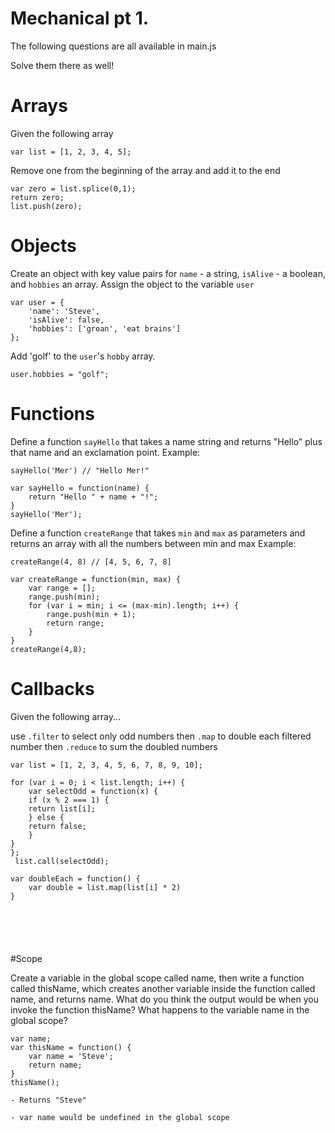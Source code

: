 # Mechanical pt 1.

The following questions are all available in main.js

Solve them there as well!

# Arrays

Given the following array 

```
var list = [1, 2, 3, 4, 5];
```

Remove one from the beginning of the array and add it to the end

```
var zero = list.splice(0,1);
return zero;
list.push(zero);

```

# Objects

Create an object with key value pairs for `name` - a string, `isAlive` - a boolean, and `hobbies` an array.
Assign the object to the variable `user`

```
var user = {
    'name': 'Steve',
    'isAlive': false,
    'hobbies': ['groan', 'eat brains']
};

```

Add 'golf' to the `user`'s `hobby` array.

```
user.hobbies = "golf";

```

# Functions

Define a function `sayHello` that takes a name string and returns "Hello" plus that name and an exclamation point.
Example: 

```
sayHello('Mer') // "Hello Mer!"

```

```
var sayHello = function(name) {
    return "Hello " + name + "!";
}
sayHello('Mer');

```

Define a function `createRange` that takes `min` and `max` as parameters and returns an array with all the numbers
between min and max
Example: 

```
createRange(4, 8) // [4, 5, 6, 7, 8]
```

```
var createRange = function(min, max) {
    var range = [];
    range.push(min);
    for (var i = min; i <= (max-min).length; i++) {
        range.push(min + 1);
        return range;
    }
}
createRange(4,8);

```

# Callbacks

Given the following array...

use `.filter` to select only odd numbers
then `.map` to double each filtered number
then `.reduce` to sum the doubled numbers

```
var list = [1, 2, 3, 4, 5, 6, 7, 8, 9, 10];
```

```
for (var i = 0; i < list.length; i++) {
    var selectOdd = function(x) {
    if (x % 2 === 1) {
    return list[i];
    } else {
    return false;
    }
}
};
 list.call(selectOdd);

var doubleEach = function() {
    var double = list.map(list[i] * 2)
}






```

#Scope

Create a variable in the global scope called name, then write a function called thisName, which creates another variable inside the function called name, and returns name. What do you think the output would be when you invoke the function thisName? What happens to the variable name in the global scope?

```
var name;
var thisName = function() {
    var name = 'Steve';
    return name;
}
thisName();

```

```
- Returns "Steve"

- var name would be undefined in the global scope


```
